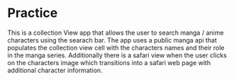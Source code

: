 # Practice
This is a collection View app that allows the user to search manga / anime characters using the searach bar. The app uses a public manga api that populates the collection view cell with the characters names and their role in the manga series. 
Additionally there is a safari view when the user clicks on the characters image which transitions into a safari web page with additional character information.

